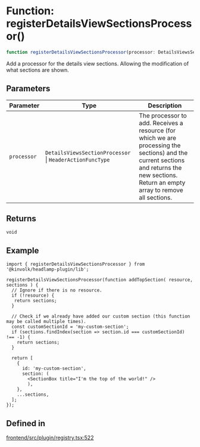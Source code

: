 # Function: registerDetailsViewSectionsProcessor()

```ts
function registerDetailsViewSectionsProcessor(processor: DetailsViewsSectionProcessor | HeaderActionFuncType): void
```

Add a processor for the details view sections. Allowing the modification of what sections are shown.

## Parameters

| Parameter | Type | Description |
| ------ | ------ | ------ |
| `processor` | `DetailsViewsSectionProcessor` \| `HeaderActionFuncType` | The processor to add. Receives a resource (for which we are processing the sections) and the current sections and returns the new sections. Return an empty array to remove all sections. |

## Returns

`void`

## Example

```tsx
import { registerDetailsViewSectionsProcessor } from '@kinvolk/headlamp-plugin/lib';

registerDetailsViewSectionsProcessor(function addTopSection( resource, sections ) {
  // Ignore if there is no resource.
  if (!resource) {
   return sections;
  }

  // Check if we already have added our custom section (this function may be called multiple times).
  const customSectionId = 'my-custom-section';
  if (sections.findIndex(section => section.id === customSectionId) !== -1) {
    return sections;
  }

  return [
    {
      id: 'my-custom-section',
      section: (
        <SectionBox title="I'm the top of the world!" />
        ),
    },
    ...sections,
  ];
});
```

## Defined in

[frontend/src/plugin/registry.tsx:522](https://github.com/headlamp-k8s/headlamp/blob/2481a1c9f2b4a69a9320466e7a455215b14b97b0/frontend/src/plugin/registry.tsx#L522)
